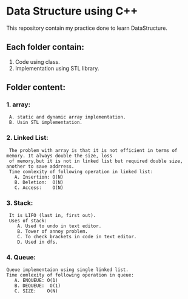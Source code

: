 # Data Structure using C++
This repository contain my practice done to learn DataStructure.

## Each folder contain:
  1. Code using class.
  2. Implementation using STL library.

## Folder content:
  ### 1. array:<br>
     A. static and dynamic array implementation.
     B. Usin STL implementation.
  ### 2. Linked List: 
     The problem with array is that it is not efficient in terms of memory. It always double the size, loss 
     of memory,but it is not in linked list but required double size, another to save addrress.
     Time comlexity of following operation in linked list:
       A. Insertion: O(N)
       B. Deletion:  O(N)
       C. Access:    O(N)
  ### 3. Stack:
     It is LIFO (last in, first out).
     Uses of stack:
        A. Used to undo in text editor.
        B. Tower of annoy problem.
        C. To check brackets in code in text editor.
        D. Used in dfs.
  
  ### 4. Queue:
    Queue implementaion using single linked list.
    Time comlexity of following operation in queue:
       A. ENQUEUE: O(1)
       B. DEQUEUE:  O(1)
       C. SIZE:    O(N)
